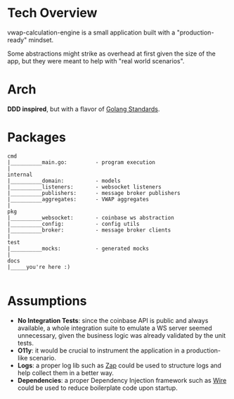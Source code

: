 # Tech Overview
vwap-calculation-engine is a small application built with a "production-ready" mindset.

Some abstractions might strike as overhead at first given the size of the app, but they were meant to help with "real world scenarios".

# Arch
**DDD inspired**, but with a flavor of [Golang Standards](https://github.com/golang-standards/project-layout).

# Packages

```
cmd
|__________main.go:         - program execution
|
internal
|__________domain:          - models
|__________listeners:       - websocket listeners
|__________publishers:      - message broker publishers
|__________aggregates:      - VWAP aggregates
|
pkg
|__________websocket:       - coinbase ws abstraction
|__________config:          - config utils
|__________broker:          - message broker clients
|
test
|__________mocks:           - generated mocks
|
docs
|_____you're here :)


```

# Assumptions
 - **No Integration Tests**: since the coinbase API is public and always available, a whole integration suite to emulate a WS server seemed unnecessary, given the business logic was already validated by the unit tests.
 - **O11y**: it would be crucial to instrument the application in a production-like scenario.
 - **Logs**: a proper log lib such as [Zap](https://github.com/uber-go/zap) could be used to structure logs and help collect them in a better way.
 - **Dependencies**: a proper Dependency Injection framework such as [Wire](https://github.com/google/wire) could be used to reduce boilerplate code upon startup.

